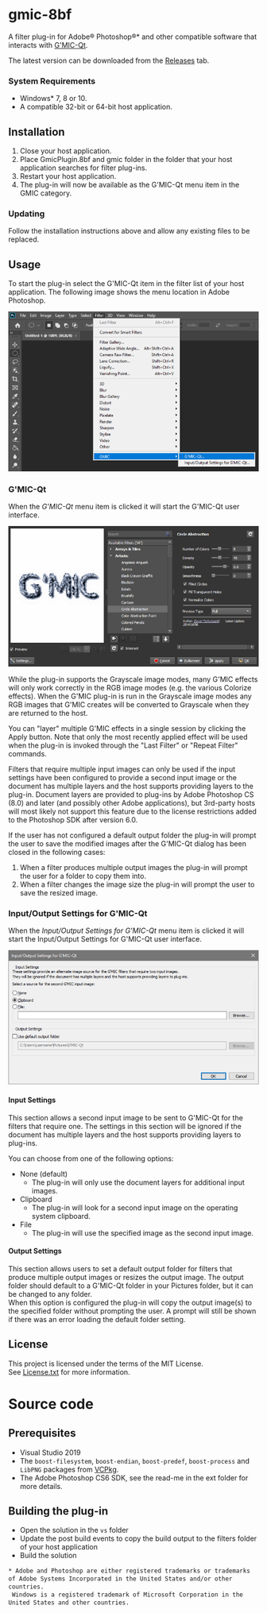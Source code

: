 # gmic-8bf

A filter plug-in for Adobe® Photoshop®* and other compatible software that interacts with [G'MIC-Qt](https://github.com/c-koi/gmic-qt).

The latest version can be downloaded from the [Releases](https://github.com/0xC0000054/gmic-8bf/releases) tab.

### System Requirements

* Windows* 7, 8 or 10.
* A compatible 32-bit or 64-bit host application.

## Installation

1. Close your host application.
2. Place GmicPlugin.8bf and gmic folder in the folder that your host application searches for filter plug-ins.
3. Restart your host application.
4. The plug-in will now be available as the G'MIC-Qt menu item in the GMIC category.

### Updating

Follow the installation instructions above and allow any existing files to be replaced. 

## Usage

To start the plug-in select the G'MIC-Qt item in the filter list of your host application.
The following image shows the menu location in Adobe Photoshop.

![Menu Location](images/MenuLocation.png)

### G'MIC-Qt

When the *G'MIC-Qt* menu item is clicked it will start the G'MIC-Qt user interface.

![G'MIC-Qt UI](images/GmicQt-UI-Small.png)

While the plug-in supports the Grayscale image modes, many G'MIC effects will only work correctly in the RGB image modes
(e.g. the various Colorize effects).
When the G'MIC plug-in is run in the Grayscale image modes any RGB images that G'MIC creates will be converted to Grayscale
when they are returned to the host.

You can "layer" multiple G'MIC effects in a single session by clicking the Apply button.
Note that only the most recently applied effect will be used when the plug-in is invoked
through the "Last Filter" or "Repeat Filter" commands.

Filters that require multiple input images can only be used if the input settings have been configured to provide a
second input image or the document has multiple layers and the host supports providing layers to the plug-in.
Document layers are provided to plug-ins by Adobe Photoshop CS (8.0) and later (and possibly other Adobe applications), but 3rd-party
hosts will most likely not support this feature due to the license restrictions added to the Photoshop SDK after version 6.0.

If the user has not configured a default output folder the plug-in will prompt the user to save the modified images after the
G'MIC-Qt dialog has been closed in the following cases:

1. When a filter produces multiple output images the plug-in will prompt the user for a folder to copy them into.
2. When a filter changes the image size the plug-in will prompt the user to save the resized image.

### Input/Output Settings for G'MIC-Qt

When the *Input/Output Settings for G'MIC-Qt* menu item is clicked it will start the Input/Output Settings for G'MIC-Qt user interface.

![G'MIC-Qt Input/Output settings UI](images/GmicQtIOSettings-UI.png)

#### Input Settings

This section allows a second input image to be sent to G'MIC-Qt for the filters that require one.
The settings in this section will be ignored if the document has multiple layers and the host supports providing layers to plug-ins.

You can choose from one of the following options:

* None (default)
  * The plug-in will only use the document layers for additional input images.
* Clipboard
  * The plug-in will look for a second input image on the operating system clipboard.
* File
  * The plug-in will use the specified image as the second input image.

#### Output Settings

This section allows users to set a default output folder for filters that produce multiple output images or resizes the output image.
The output folder should default to a G'MIC-Qt folder in your Pictures folder, but it can be changed to any folder.   
When this option is configured the plug-in will copy the output image(s) to the specified folder without prompting the user.
A prompt will still be shown if there was an error loading the default folder setting.

## License

This project is licensed under the terms of the MIT License.   
See [License.txt](License.txt) for more information.

# Source code

## Prerequisites

* Visual Studio 2019
* The `boost-filesystem`, `boost-endian`, `boost-predef`, `boost-process` and `LibPNG` packages from [VCPkg](https://github.com/microsoft/vcpkg).
* The Adobe Photoshop CS6 SDK, see the read-me in the ext folder for more details.

## Building the plug-in

* Open the solution in the `vs` folder
* Update the post build events to copy the build output to the filters folder of your host application
* Build the solution

```
* Adobe and Photoshop are either registered trademarks or trademarks of Adobe Systems Incorporated in the United States and/or other countries.
 Windows is a registered trademark of Microsoft Corporation in the United States and other countries.
```

